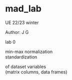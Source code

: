 # mad_lab

UE 22/23 winter

Author: J G

lab 0

min-max normalization \
standardization

of dataset variables \
(matrix columns, data frames)

